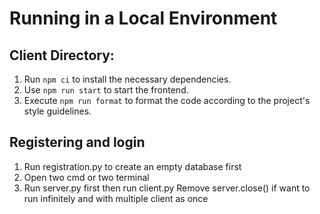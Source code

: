 # Running in a Local Environment

## Client Directory:

1. Run `npm ci` to install the necessary dependencies.
2. Use `npm run start` to start the frontend.
3. Execute `npm run format` to format the code according to the project's style guidelines.

## Registering and login
1. Run registration.py to create an empty database first 
2. Open two cmd or two terminal
3. Run server.py first then run client.py
Remove server.close() if want to run infinitely and with multiple client as once